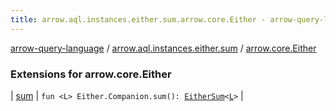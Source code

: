 ```yaml
---
title: arrow.aql.instances.either.sum.arrow.core.Either - arrow-query-language
---
```


[arrow-query-language](../../index.html) / [arrow.aql.instances.either.sum](../index.html) / [arrow.core.Either](./index.html)

### Extensions for arrow.core.Either

| [sum](sum.html) | `fun <L> Either.Companion.sum(): `[`EitherSum`](../../arrow.aql.instances/-either-sum/index.html)`<`[`L`](sum.html#L)`>` |

